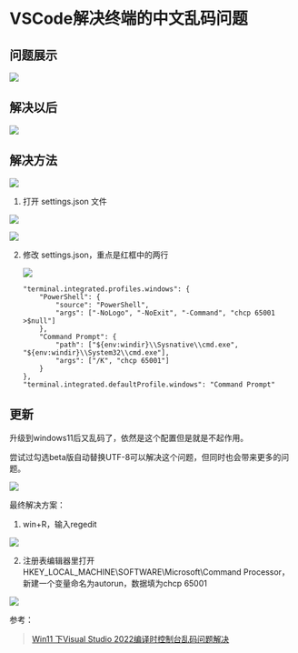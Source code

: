 # VSCode解决终端的中文乱码问题

## 问题展示

![](https://cdn.mundane.ink/202407031405161.png)

## 解决以后

![](https://cdn.mundane.ink/202407031410389.png)

## 解决方法

![](https://cdn.mundane.ink/202407031411554.png)

1. 打开 settings.json 文件

![](https://cdn.mundane.ink/202407031413350.png)

![](https://cdn.mundane.ink/202407031414893.png)

2. 修改 settings.json，重点是红框中的两行

   ![](https://cdn.mundane.ink/202407031414333.png)

   ```shell
   "terminal.integrated.profiles.windows": {
       "PowerShell": {
           "source": "PowerShell",
           "args": ["-NoLogo", "-NoExit", "-Command", "chcp 65001 >$null"]
       },
       "Command Prompt": {
           "path": ["${env:windir}\\Sysnative\\cmd.exe", "${env:windir}\\System32\\cmd.exe"],
           "args": ["/K", "chcp 65001"]
       }
   },
   "terminal.integrated.defaultProfile.windows": "Command Prompt"
   ```

## 更新

升级到windows11后又乱码了，依然是这个配置但是就是不起作用。

尝试过勾选beta版自动替换UTF-8可以解决这个问题，但同时也会带来更多的问题。

![](https://cdn.mundane.ink/202408181253618.png)

最终解决方案：

1. win+R，输入regedit

![](https://cdn.mundane.ink/202408181254978.png)

2. 注册表编辑器里打开HKEY_LOCAL_MACHINE\SOFTWARE\Microsoft\Command Processor，新建一个变量命名为autorun，数据填为chcp 65001

![](https://cdn.mundane.ink/202408181254313.png)

参考：

> [Win11 下Visual Studio 2022编译时控制台乱码问题解决](https://blog.csdn.net/Megassi/article/details/126404128)

